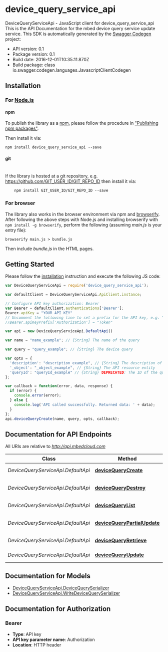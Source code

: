 # device_query_service_api

DeviceQueryServiceApi - JavaScript client for device_query_service_api
This is the API Documentation for the mbed device query service update service.
This SDK is automatically generated by the [Swagger Codegen](https://github.com/swagger-api/swagger-codegen) project:

- API version: 0.1
- Package version: 0.1
- Build date: 2016-12-01T10:35:11.870Z
- Build package: class io.swagger.codegen.languages.JavascriptClientCodegen

## Installation

### For [Node.js](https://nodejs.org/)

#### npm

To publish the library as a [npm](https://www.npmjs.com/),
please follow the procedure in ["Publishing npm packages"](https://docs.npmjs.com/getting-started/publishing-npm-packages).

Then install it via:

```shell
npm install device_query_service_api --save
```

#### git
#
If the library is hosted at a git repository, e.g.
https://github.com/GIT_USER_ID/GIT_REPO_ID
then install it via:

```shell
    npm install GIT_USER_ID/GIT_REPO_ID --save
```

### For browser

The library also works in the browser environment via npm and [browserify](http://browserify.org/). After following
the above steps with Node.js and installing browserify with `npm install -g browserify`,
perform the following (assuming *main.js* is your entry file):

```shell
browserify main.js > bundle.js
```

Then include *bundle.js* in the HTML pages.

## Getting Started

Please follow the [installation](#installation) instruction and execute the following JS code:

```javascript
var DeviceQueryServiceApi = require('device_query_service_api');

var defaultClient = DeviceQueryServiceApi.ApiClient.instance;

// Configure API key authorization: Bearer
var Bearer = defaultClient.authentications['Bearer'];
Bearer.apiKey = "YOUR API KEY"
// Uncomment the following line to set a prefix for the API key, e.g. "Token" (defaults to null)
//Bearer.apiKeyPrefix['Authorization'] = "Token"

var api = new DeviceQueryServiceApi.DefaultApi()

var name = "name_example"; // {String} The name of the query

var query = "query_example"; // {String} The device query

var opts = { 
  'description': "description_example", // {String} The description of the object
  '_object': "_object_example", // {String} The API resource entity
  'queryId': "queryId_example" // {String} DEPRECATED: The ID of the query
};

var callback = function(error, data, response) {
  if (error) {
    console.error(error);
  } else {
    console.log('API called successfully. Returned data: ' + data);
  }
};
api.deviceQueryCreate(name, query, opts, callback);

```

## Documentation for API Endpoints

All URIs are relative to *http://api.mbedcloud.com*

Class | Method | HTTP request | Description
------------ | ------------- | ------------- | -------------
*DeviceQueryServiceApi.DefaultApi* | [**deviceQueryCreate**](docs/DefaultApi.md#deviceQueryCreate) | **POST** /v3/device-queries/ | 
*DeviceQueryServiceApi.DefaultApi* | [**deviceQueryDestroy**](docs/DefaultApi.md#deviceQueryDestroy) | **DELETE** /v3/device-queries/{query_id}/ | 
*DeviceQueryServiceApi.DefaultApi* | [**deviceQueryList**](docs/DefaultApi.md#deviceQueryList) | **GET** /v3/device-queries/ | 
*DeviceQueryServiceApi.DefaultApi* | [**deviceQueryPartialUpdate**](docs/DefaultApi.md#deviceQueryPartialUpdate) | **PATCH** /v3/device-queries/{query_id}/ | 
*DeviceQueryServiceApi.DefaultApi* | [**deviceQueryRetrieve**](docs/DefaultApi.md#deviceQueryRetrieve) | **GET** /v3/device-queries/{query_id}/ | 
*DeviceQueryServiceApi.DefaultApi* | [**deviceQueryUpdate**](docs/DefaultApi.md#deviceQueryUpdate) | **PUT** /v3/device-queries/{query_id}/ | 


## Documentation for Models

 - [DeviceQueryServiceApi.DeviceQuerySerializer](docs/DeviceQuerySerializer.md)
 - [DeviceQueryServiceApi.WriteDeviceQuerySerializer](docs/WriteDeviceQuerySerializer.md)


## Documentation for Authorization


### Bearer

- **Type**: API key
- **API key parameter name**: Authorization
- **Location**: HTTP header

